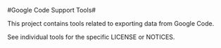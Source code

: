 #Google Code Support Tools#

This project contains tools related to exporting data from Google Code.

See individual tools for the specific LICENSE or NOTICES.

